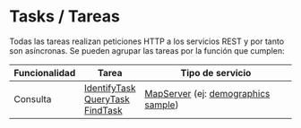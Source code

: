 # Tasks / Tareas

Todas las tareas realizan peticiones HTTP a los servicios REST y por tanto son asíncronas. Se pueden agrupar las tareas por la función que cumplen:

|Funcionalidad|Tarea|Tipo de servicio|
|---|---|---|
|Consulta|[IdentifyTask](https://developers.arcgis.com/javascript/3/jsapi/identifytask-amd.html)<br>[QueryTask](https://developers.arcgis.com/javascript/3/jsapi/querytask-amd.html)<br>[FindTask](https://developers.arcgis.com/javascript/3/jsapi/findtask-amd.html)|[MapServer](https://developers.arcgis.com/rest/services-reference/map-service.htm) (ej: [demographics sample](https://sampleserver1.arcgisonline.com/ArcGIS/rest/services/Demographics/ESRI_Census_USA/MapServer/))

